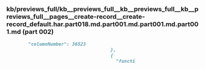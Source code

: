 ### kb/previews_full/kb__previews_full__kb__previews_full__kb__previews_full__pages__create-record__create-record_default.har.part018.md.part001.md.part001.md.part001.md (part 002)

```md
        "columnNumber": 36523
                                      },
                                      {
                                        "functi
```

```
